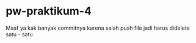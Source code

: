 # pw-praktikum-4

Maaf ya kak banyak commitnya karena salah push file jadi harus didelete satu - satu
